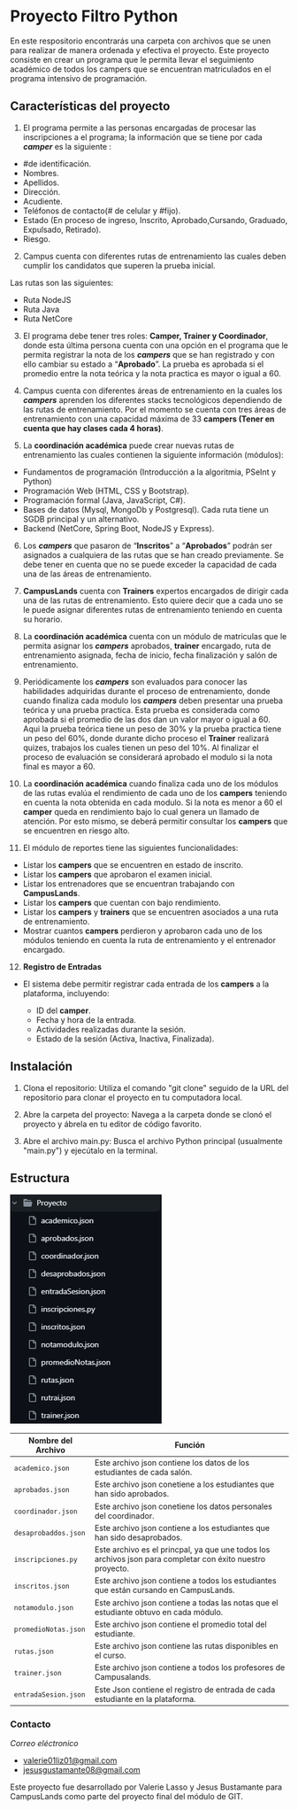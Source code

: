 # Proyecto Filtro Python

En este respositorio encontrarás una carpeta con archivos que se unen para realizar de manera ordenada y efectiva el proyecto.
Este proyecto consiste en crear un programa que le permita llevar el seguimiento académico de todos los campers que se encuentran matriculados en el programa intensivo de programación.

## Características del proyecto

1. El programa  permite a las personas encargadas de procesar las inscripciones
a el programa; la información que se tiene por cada ***camper*** es la siguiente : 

- #de identificación.
- Nombres.
- Apellidos.
- Dirección.
- Acudiente.
- Teléfonos de contacto(# de celular y #fijo).
- Estado (En proceso de ingreso, Inscrito, Aprobado,Cursando, Graduado, Expulsado, Retirado).
- Riesgo.

2. Campus cuenta con diferentes rutas de entrenamiento las cuales deben cumplir los candidatos que superen la prueba inicial. 

Las rutas son las siguientes: 

- Ruta NodeJS
- Ruta Java
- Ruta NetCore

3. El programa debe tener tres roles: **Camper, Trainer y Coordinador**, donde esta última persona cuenta con una opción en el programa que le permita registrar la nota de los ***campers*** que se han registrado y con ello cambiar su estado a “**Aprobado**”. La prueba es aprobada si el promedio entre la nota teórica y la nota practica es mayor o igual a 60.

4. Campus cuenta con diferentes áreas de entrenamiento en la cuales los ***campers*** aprenden los diferentes stacks tecnológicos dependiendo de las rutas de entrenamiento. Por el momento se cuenta con tres áreas de entrenamiento con una capacidad máxima de 33 **campers (Tener en cuenta que hay clases cada 4 horas)**.

5. La **coordinación académica** puede crear nuevas rutas de entrenamiento las cuales contienen la siguiente información (módulos):
- Fundamentos de programación (Introducción a la algoritmia, PSeInt y Python)
- Programación Web (HTML, CSS y Bootstrap).
- Programación formal (Java, JavaScript, C#).
- Bases de datos (Mysql, MongoDb y Postgresql). Cada ruta tiene un SGDB principal y un alternativo.
- Backend (NetCore, Spring Boot, NodeJS y Express).

6. Los ***campers*** que pasaron de “**Inscritos**” a “**Aprobados**” podrán ser asignados a cualquiera de las rutas que se han creado previamente. Se debe tener en cuenta que no se puede exceder la capacidad de cada una de las áreas de entrenamiento.

7. **CampusLands** cuenta con **Trainers** expertos encargados de dirigir cada una de las rutas de entrenamiento. Esto quiere decir que a cada uno se le puede asignar diferentes rutas de entrenamiento teniendo en cuenta su horario.

8. La **coordinación académica** cuenta con un módulo de matriculas que le permita
asignar los ***campers*** aprobados, **trainer** encargado, ruta de entrenamiento asignada, fecha de inicio, fecha finalización y salón de entrenamiento.

9. Periódicamente los ***campers*** son evaluados para conocer las habilidades adquiridas durante el proceso de entrenamiento, donde cuando finaliza cada modulo los ***campers*** deben presentar una prueba teórica y una prueba practica. Esta prueba es considerada como aprobada si el promedio de las dos dan un valor mayor o igual a 60. Aqui la prueba teórica tiene un peso de 30% y la prueba practica tiene un peso del 60%, donde durante dicho proceso el **Trainer** realizará quizes, trabajos los cuales tienen un peso del 10%. Al finalizar el proceso de evaluación se considerará aprobado el modulo si la nota final es mayor a 60.

10. La **coordinación académica** cuando finaliza cada uno de los módulos de las rutas
evalúa el rendimiento de cada uno de los **campers** teniendo en cuenta la nota obtenida en cada modulo. Si la nota es menor a 60 el **camper** queda en rendimiento bajo lo cual genera un llamado de atención. Por esto mismo, se deberá permitir consultar los **campers** que se encuentren en riesgo alto.

11. El módulo de reportes tiene las siguientes funcionalidades:
- Listar los **campers** que se encuentren en estado de inscrito.
- Listar los **campers** que aprobaron el examen inicial.
- Listar los entrenadores que se encuentran trabajando con **CampusLands**.
- Listar los **campers** que cuentan con bajo rendimiento.
- Listar los **campers** y **trainers** que se encuentren asociados a una ruta de entrenamiento.
- Mostrar cuantos **campers** perdieron y aprobaron cada uno de los módulos teniendo en cuenta la ruta de entrenamiento y el entrenador encargado.

12.  **Registro de Entradas**

- El sistema debe permitir registrar cada entrada de los **campers** a la plataforma, incluyendo:

    - ID del **camper**.
    - Fecha y hora de la entrada.
    - Actividades realizadas durante la sesión.
    - Estado de la sesión (Activa, Inactiva, Finalizada).
  
## Instalación 

1. Clona el repositorio: Utiliza el comando "git clone" seguido de la URL del repositorio para clonar el proyecto en tu computadora local.

2. Abre la carpeta del proyecto: Navega a la carpeta donde se clonó el proyecto y ábrela en tu editor de código favorito.

3. Abre el archivo main.py: Busca el archivo Python principal (usualmente "main.py") y ejecútalo en la terminal.

## Estructura

![alt text](image-1.png)

|Nombre del Archivo|Función|
|--|--|
|```academico.json```| Este archivo json contiene los datos de los estudiantes de cada salón.|
|```aprobados.json```| Este archivo json conetiene a los estudiantes que han sido aprobados.|
|```coordinador.json```| Este archivo json conetiene los datos personales del coordinador.|
|```desaprobaddos.json```| Este archivo json contiene a los estudiantes que han sido desaprobados.|
|```inscripciones.py```| Este archivo es el princpal, ya que une todos los archivos json para completar con éxito nuestro proyecto.|
|```inscritos.json```| Este archivo json contiene a todos los estudiantes que están cursando en CampusLands.|
|```notamodulo.json```| Este archivo json contiene a todas las notas que el estudiante obtuvo en cada módulo.|
|```promedioNotas.json```| Este archivo json contiene el promedio total del estudiante.|
|```rutas.json```| Este archivo json contiene las rutas disponibles en el curso.|
|```trainer.json```| Este archivo json contiene a todos los profesores de Campusalands.|
|```entradaSesion.json```| Este Json contiene el registro de entrada de cada estudiante en la plataforma.|
### Contacto
*Correo eléctronico*
* valerie01liz01@gmail.com
* jesusgustamante08@gmail.com

Este proyecto fue desarrollado por Valerie Lasso y Jesus Bustamante para CampusLands como parte del proyecto final del módulo de GIT.
